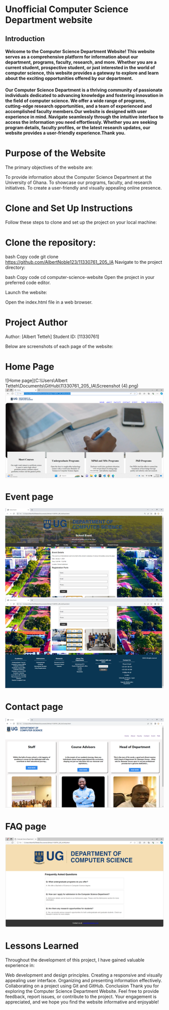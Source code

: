 # Unofficial Computer Science  Department website
## Introduction

#### Welcome to the Computer Science Department Website! This website serves as a comprehensive platform for information about our department, programs, faculty, research, and more. Whether you are a current student, prospective student, or just interested in the world of computer science, this website provides a gateway to explore and learn about the exciting opportunities offered by our department.
#### Our Computer Science Department is a thriving community of passionate individuals dedicated to advancing knowledge and fostering innovation in the field of computer science. We offer a wide range of programs, cutting-edge research opportunities, and a team of experienced and accomplished faculty members.Our website is designed with user experience in mind. Navigate seamlessly through the intuitive interface to access the information you need effortlessly. Whether you are seeking program details, faculty profiles, or the latest research updates, our website provides a user-friendly experience.Thank you.
 # Purpose of the Website
The primary objectives of the website are:

To provide information about the Computer Science Department at the University of Ghana.
To showcase our programs, faculty, and research initiatives.
To create a user-friendly and visually appealing online presence.
# Clone and Set Up Instructions
Follow these steps to clone and set up the project on your local machine:

# Clone the repository:

bash
Copy code
git clone https://github.com/AlbertNoble123/11330761_205_IA
Navigate to the project directory:

bash
Copy code
cd computer-science-website
Open the project in your preferred code editor.

Launch the website:

Open the index.html file in a web browser.
# Project Author
Author: [Albert Tetteh]
Student ID: [11330761]

Below are screenshots of each page of the website:

# Home Page
![Home page](C:\Users\Albert Tetteh\Documents\GitHub\11330761_205_IA\Screenshot (4).png)
<img src="Screenshot (4).png">

# Event page
<img src="Screenshot (2).png">
<img src="Screenshot (3).png">

# Contact page
<img src="Screenshot (7).png">

# FAQ page
<img src="Screenshot (9).png">


# Lessons Learned
Throughout the development of this project, I have gained valuable experience in:

Web development and design principles.
Creating a responsive and visually appealing user interface.
Organizing and presenting information effectively.
Collaborating on a project using Git and GitHub.
Conclusion
Thank you for exploring the Computer Science Department Website. Feel free to provide feedback, report issues, or contribute to the project. Your engagement is appreciated, and we hope you find the website informative and enjoyable!

